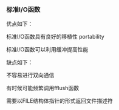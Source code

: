 ### 标准I/O函数

优点如下：

标准I/O函数具有良好的移植性 portability

标准I/O函数可以利用缓冲提高性能

缺点如下：

不容易进行双向通信

有时候可能频繁调用fflush函数

需要以FILE结构体指针的形式返回文件描述符

